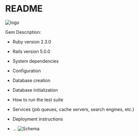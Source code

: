 # README
![logo](http://res.cloudinary.com/lx9gdutds/image/upload/v1496326047/mooovies-logo_vo1bdx.png)

Gem Description:

* Ruby version
2.3.0
* Rails version
5.0.0

* System dependencies

* Configuration

* Database creation

* Database initialization

* How to run the test suite

* Services (job queues, cache servers, search engines, etc.)

* Deployment instructions

* ...
![Schema](http://res.cloudinary.com/lx9gdutds/image/upload/v1496261950/schema_zwdl4x.png)

